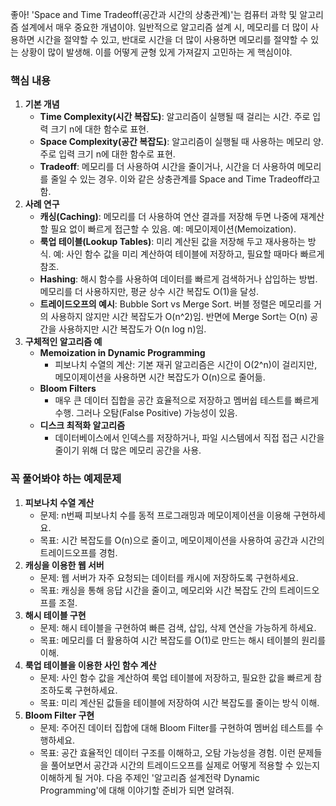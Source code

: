 좋아! 'Space and Time Tradeoff(공간과 시간의 상충관계)'는 컴퓨터 과학 및 알고리즘 설계에서 매우 중요한 개념이야. 일반적으로 알고리즘 설계 시, 메모리를 더 많이 사용하면 시간을 절약할 수 있고, 반대로 시간을 더 많이 사용하면 메모리를 절약할 수 있는 상황이 많이 발생해. 이를 어떻게 균형 있게 가져갈지 고민하는 게 핵심이야.
### 핵심 내용
1. **기본 개념**
    - **Time Complexity(시간 복잡도)**: 알고리즘이 실행될 때 걸리는 시간. 주로 입력 크기 n에 대한 함수로 표현.
    - **Space Complexity(공간 복잡도)**: 알고리즘이 실행될 때 사용하는 메모리 양. 주로 입력 크기 n에 대한 함수로 표현.
    - **Tradeoff**: 메모리를 더 사용하여 시간을 줄이거나, 시간을 더 사용하여 메모리를 줄일 수 있는 경우. 이와 같은 상충관계를 Space and Time Tradeoff라고 함.
2. **사례 연구**
    - **캐싱(Caching)**: 메모리를 더 사용하여 연산 결과를 저장해 두면 나중에 재계산할 필요 없이 빠르게 접근할 수 있음. 예: 메모이제이션(Memoization).
    - **룩업 테이블(Lookup Tables)**: 미리 계산된 값을 저장해 두고 재사용하는 방식. 예: 사인 함수 값을 미리 계산하여 테이블에 저장하고, 필요할 때마다 빠르게 참조.
    - **Hashing**: 해시 함수를 사용하여 데이터를 빠르게 검색하거나 삽입하는 방법. 메모리를 더 사용하지만, 평균 상수 시간 복잡도 O(1)을 달성.
    - **트레이드오프의 예시**: Bubble Sort vs Merge Sort. 버블 정렬은 메모리를 거의 사용하지 않지만 시간 복잡도가 O(n^2)임. 반면에 Merge Sort는 O(n) 공간을 사용하지만 시간 복잡도가 O(n log n)임.
3. **구체적인 알고리즘 예**
    - **Memoization in Dynamic Programming**
        - 피보나치 수열의 계산: 기본 재귀 알고리즘은 시간이 O(2^n)이 걸리지만, 메모이제이션을 사용하면 시간 복잡도가 O(n)으로 줄어듦.
    - **Bloom Filters**
        - 매우 큰 데이터 집합을 공간 효율적으로 저장하고 멤버쉽 테스트를 빠르게 수행. 그러나 오탐(False Positive) 가능성이 있음.
    - **디스크 최적화 알고리즘**
        - 데이터베이스에서 인덱스를 저장하거나, 파일 시스템에서 직접 접근 시간을 줄이기 위해 더 많은 메모리 공간을 사용.
### 꼭 풀어봐야 하는 예제문제
1. **피보나치 수열 계산**
    - 문제: n번째 피보나치 수를 동적 프로그래밍과 메모이제이션을 이용해 구현하세요.
    - 목표: 시간 복잡도를 O(n)으로 줄이고, 메모이제이션을 사용하여 공간과 시간의 트레이드오프를 경험.
2. **캐싱을 이용한 웹 서버**
    - 문제: 웹 서버가 자주 요청되는 데이터를 캐시에 저장하도록 구현하세요.
    - 목표: 캐싱을 통해 응답 시간을 줄이고, 메모리와 시간 복잡도 간의 트레이드오프를 조절.
3. **해시 테이블 구현**
    - 문제: 해시 테이블을 구현하여 빠른 검색, 삽입, 삭제 연산을 가능하게 하세요.
    - 목표: 메모리를 더 활용하여 시간 복잡도를 O(1)로 만드는 해시 테이블의 원리를 이해.
4. **룩업 테이블을 이용한 사인 함수 계산**
    - 문제: 사인 함수 값을 계산하여 룩업 테이블에 저장하고, 필요한 값을 빠르게 참조하도록 구현하세요.
    - 목표: 미리 계산된 값들을 테이블에 저장하여 시간 복잡도를 줄이는 방식 이해.
5. **Bloom Filter 구현**
    - 문제: 주어진 데이터 집합에 대해 Bloom Filter를 구현하여 멤버쉽 테스트를 수행하세요.
    - 목표: 공간 효율적인 데이터 구조를 이해하고, 오탐 가능성을 경험.
이런 문제들을 풀어보면서 공간과 시간의 트레이드오프를 실제로 어떻게 적용할 수 있는지 이해하게 될 거야. 다음 주제인 '알고리즘 설계전략 Dynamic Programming'에 대해 이야기할 준비가 되면 알려줘.